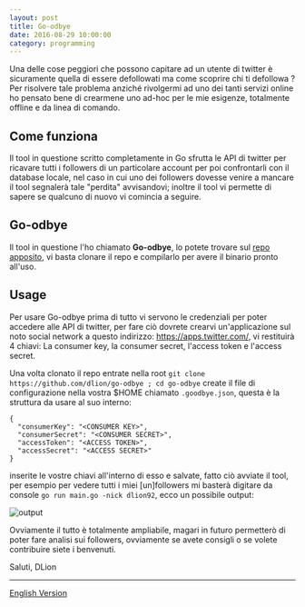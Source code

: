 ```yaml
---
layout: post
title: Go-odbye
date: 2016-08-29 10:00:00
category: programming
---
```


Una delle cose peggiori che possono capitare ad un utente di twitter è sicuramente quella di essere defollowati ma come scoprire chi ti defollowa ? Per risolvere tale problema anziché rivolgermi ad uno dei tanti servizi online ho pensato bene di crearmene uno ad-hoc per le mie esigenze, totalmente offline e da linea di comando.

## Come funziona

Il tool in questione scritto completamente in Go sfrutta le API di twitter per ricavare tutti i followers di un particolare account per poi confrontarli con il database locale, nel caso in cui uno dei followers dovesse venire a mancare il tool segnalerà tale "perdita" avvisandovi; inoltre il tool vi permette di sapere se qualcuno di nuovo vi comincia a seguire.

## Go-odbye

Il tool in questione l'ho chiamato **Go-odbye**, lo potete trovare sul [repo apposito](https://github.com/dlion/go-odbye), vi basta clonare il repo e compilarlo per avere il binario pronto all'uso.

## Usage

Per usare Go-odbye prima di tutto vi servono le credenziali per poter accedere alle API di twitter, per fare ciò dovrete crearvi un'applicazione sul noto social network a questo indirizzo: https://apps.twitter.com/, vi restituirà 4 chiavi: La consumer key, la consumer secret, l'access token e l'access secret.

Una volta clonato il repo entrate nella root `git clone https://github.com/dlion/go-odbye ; cd go-odbye` create il file di configurazione nella vostra $HOME chiamato `.goodbye.json`, questa è la struttura da usare al suo interno:   
```
{
  "consumerKey": "<CONSUMER KEY>",
  "consumerSecret": "<CONSUMER SECRET>",
  "accessToken": "<ACCESS TOKEN>",
  "accessSecret": "<ACCESS SECRET>"
}
```
inserite le vostre chiavi all'interno di esso e salvate, fatto ciò avviate il tool, per esempio per vedere tutti i miei [un]followers mi basterà digitare da console `go run main.go -nick dlion92`, ecco un possibile output:

![output](https://github.com/dlion/go-odbye/raw/master/screenshot.png)

Ovviamente il tutto è totalmente ampliabile, magari in futuro permetterò di poter fare analisi sui followers, ovviamente se avete consigli o se volete contribuire siete i benvenuti.

Saluti, DLion

---

[English Version](https://domenicoluciani.com/2016/08/29/go-odbye.html)
